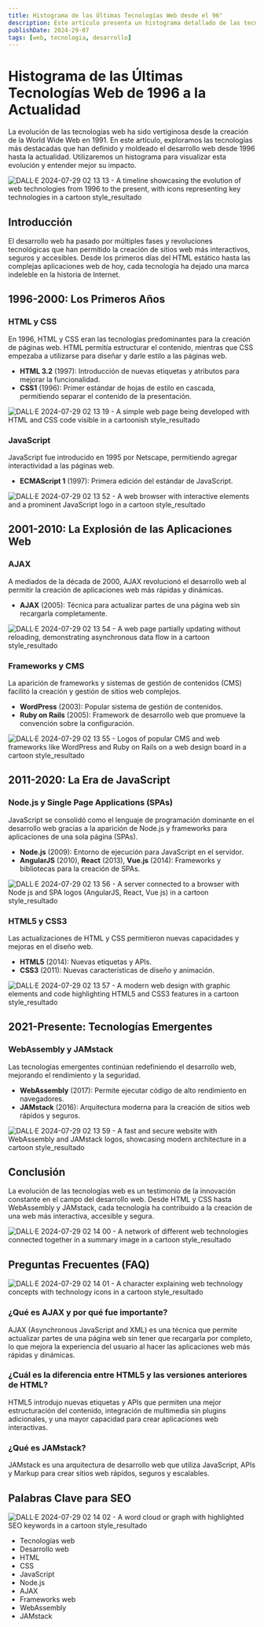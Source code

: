 ```yaml
---
title: Histograma de las Últimas Tecnologías Web desde el 96"
description: Este artículo presenta un histograma detallado de las tecnologías web más importantes desde 1996 hasta la actualidad.
publishDate: 2024-29-07
tags: [web, tecnologia, desarrollo]
---
```


# Histograma de las Últimas Tecnologías Web de 1996 a la Actualidad

La evolución de las tecnologías web ha sido vertiginosa desde la creación de la World Wide Web en 1991. En este artículo, exploramos las tecnologías más destacadas que han definido y moldeado el desarrollo web desde 1996 hasta la actualidad. Utilizaremos un histograma para visualizar esta evolución y entender mejor su impacto.

![DALL·E 2024-07-29 02 13 13 - A timeline showcasing the evolution of web technologies from 1996 to the present, with icons representing key technologies in a cartoon style_resultado](https://github.com/user-attachments/assets/b1d29f2d-20dc-4883-8da2-7133b3e3cebe)

## Introducción

El desarrollo web ha pasado por múltiples fases y revoluciones tecnológicas que han permitido la creación de sitios web más interactivos, seguros y accesibles. Desde los primeros días del HTML estático hasta las complejas aplicaciones web de hoy, cada tecnología ha dejado una marca indeleble en la historia de Internet.

## 1996-2000: Los Primeros Años

### HTML y CSS

En 1996, HTML y CSS eran las tecnologías predominantes para la creación de páginas web. HTML permitía estructurar el contenido, mientras que CSS empezaba a utilizarse para diseñar y darle estilo a las páginas web.

- **HTML 3.2** (1997): Introducción de nuevas etiquetas y atributos para mejorar la funcionalidad.
- **CSS1** (1996): Primer estándar de hojas de estilo en cascada, permitiendo separar el contenido de la presentación.

![DALL·E 2024-07-29 02 13 19 - A simple web page being developed with HTML and CSS code visible in a cartoonish style_resultado](https://github.com/user-attachments/assets/ececa6b7-52e2-4071-93f3-d4bf9de22bdb)

### JavaScript

JavaScript fue introducido en 1995 por Netscape, permitiendo agregar interactividad a las páginas web.

- **ECMAScript 1** (1997): Primera edición del estándar de JavaScript.

![DALL·E 2024-07-29 02 13 52 - A web browser with interactive elements and a prominent JavaScript logo in a cartoon style_resultado](https://github.com/user-attachments/assets/81803e04-736d-4df6-8e98-5e2a3a72759a)

## 2001-2010: La Explosión de las Aplicaciones Web

### AJAX

A mediados de la década de 2000, AJAX revolucionó el desarrollo web al permitir la creación de aplicaciones web más rápidas y dinámicas.

- **AJAX** (2005): Técnica para actualizar partes de una página web sin recargarla completamente.

![DALL·E 2024-07-29 02 13 54 - A web page partially updating without reloading, demonstrating asynchronous data flow in a cartoon style_resultado](https://github.com/user-attachments/assets/f3ab7c6a-69f3-4b45-a121-0e6c7c653aa3)

### Frameworks y CMS

La aparición de frameworks y sistemas de gestión de contenidos (CMS) facilitó la creación y gestión de sitios web complejos.

- **WordPress** (2003): Popular sistema de gestión de contenidos.
- **Ruby on Rails** (2005): Framework de desarrollo web que promueve la convención sobre la configuración.

![DALL·E 2024-07-29 02 13 55 - Logos of popular CMS and web frameworks like WordPress and Ruby on Rails on a web design board in a cartoon style_resultado](https://github.com/user-attachments/assets/14f9d379-a98b-46d3-a108-18abb3db2167)

## 2011-2020: La Era de JavaScript

### Node.js y Single Page Applications (SPAs)

JavaScript se consolidó como el lenguaje de programación dominante en el desarrollo web gracias a la aparición de Node.js y frameworks para aplicaciones de una sola página (SPAs).

- **Node.js** (2009): Entorno de ejecución para JavaScript en el servidor.
- **AngularJS** (2010), **React** (2013), **Vue.js** (2014): Frameworks y bibliotecas para la creación de SPAs.

![DALL·E 2024-07-29 02 13 56 - A server connected to a browser with Node js and SPA logos (AngularJS, React, Vue js) in a cartoon style_resultado](https://github.com/user-attachments/assets/2f0b303c-3bff-41c3-8e34-37093a0fca05)

### HTML5 y CSS3

Las actualizaciones de HTML y CSS permitieron nuevas capacidades y mejoras en el diseño web.

- **HTML5** (2014): Nuevas etiquetas y APIs.
- **CSS3** (2011): Nuevas características de diseño y animación.

![DALL·E 2024-07-29 02 13 57 - A modern web design with graphic elements and code highlighting HTML5 and CSS3 features in a cartoon style_resultado](https://github.com/user-attachments/assets/8badf535-b25b-43f3-8751-92d98630630c)

## 2021-Presente: Tecnologías Emergentes

### WebAssembly y JAMstack

Las tecnologías emergentes continúan redefiniendo el desarrollo web, mejorando el rendimiento y la seguridad.

- **WebAssembly** (2017): Permite ejecutar código de alto rendimiento en navegadores.
- **JAMstack** (2016): Arquitectura moderna para la creación de sitios web rápidos y seguros.

![DALL·E 2024-07-29 02 13 59 - A fast and secure website with WebAssembly and JAMstack logos, showcasing modern architecture in a cartoon style_resultado](https://github.com/user-attachments/assets/3d8c44f8-8c25-46f2-8bb6-9e3c97b80d68)

## Conclusión

La evolución de las tecnologías web es un testimonio de la innovación constante en el campo del desarrollo web. Desde HTML y CSS hasta WebAssembly y JAMstack, cada tecnología ha contribuido a la creación de una web más interactiva, accesible y segura.

![DALL·E 2024-07-29 02 14 00 - A network of different web technologies connected together in a summary image in a cartoon style_resultado](https://github.com/user-attachments/assets/311ce3ca-e940-4842-ac26-28a3c9ea0b0c)

## Preguntas Frecuentes (FAQ)

![DALL·E 2024-07-29 02 14 01 - A character explaining web technology concepts with technology icons in a cartoon style_resultado](https://github.com/user-attachments/assets/77793b20-ee5f-4a87-954e-8f36093fc6a9)

### ¿Qué es AJAX y por qué fue importante?

AJAX (Asynchronous JavaScript and XML) es una técnica que permite actualizar partes de una página web sin tener que recargarla por completo, lo que mejora la experiencia del usuario al hacer las aplicaciones web más rápidas y dinámicas.

### ¿Cuál es la diferencia entre HTML5 y las versiones anteriores de HTML?

HTML5 introdujo nuevas etiquetas y APIs que permiten una mejor estructuración del contenido, integración de multimedia sin plugins adicionales, y una mayor capacidad para crear aplicaciones web interactivas.

### ¿Qué es JAMstack?

JAMstack es una arquitectura de desarrollo web que utiliza JavaScript, APIs y Markup para crear sitios web rápidos, seguros y escalables.

## Palabras Clave para SEO

![DALL·E 2024-07-29 02 14 02 - A word cloud or graph with highlighted SEO keywords in a cartoon style_resultado](https://github.com/user-attachments/assets/4ea6fd3b-5f82-4efa-8558-9d90227d6315)

- Tecnologías web
- Desarrollo web
- HTML
- CSS
- JavaScript
- Node.js
- AJAX
- Frameworks web
- WebAssembly
- JAMstack
